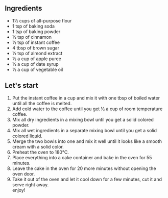 ## Ingredients

- 1½ cups of all-purpose flour
- 1 tsp of baking soda
- 1 tsp of baking powder
- ½ tsp of cinnamon
- ½ tsp of instant coffee
- 4 tbsp of brown sugar
- ½ tsp of almond extract
- ½ a cup of apple puree
- ½ a cup of date syrup
- ½ a cup of vegetable oil

## Let's start

1. Put the instant coffee in a cup and mix it with one tbsp of boiled water until all the coffee is melted.
2. Add cold water to the coffee until you get ½ a cup of room temperature coffee.
3. Mix all dry ingredients in a mixing bowl until you get a solid colored powder.
4. Mix all wet ingredients in a separate mixing bowl until you get a solid colored liquid.
5. Merge the two bowls into one and mix it well until it looks like a smooth cream with a solid color.
6. Preheat the oven to 180℃.
7. Place everything into a cake container and bake in the oven for 55 minutes.
8. Leave the cake in the oven for 20 more minutes without opening the oven door.
9. Take it out of the oven and let it cool down for a few minutes, cut it and serve right away.<br/>
enjoy!
